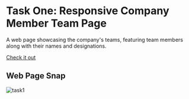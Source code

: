 ﻿# Task One: Responsive Company Member Team Page

A web page showcasing the company's teams, featuring team members along with their names and designations.

[Check it out](https://codecraft-solutions.netlify.app/)

## Web Page Snap
![task1](https://github.com/RK-41/vsis-internship-task1/assets/73783957/c61f146e-59f8-4c3c-945e-99a386176b7d)
